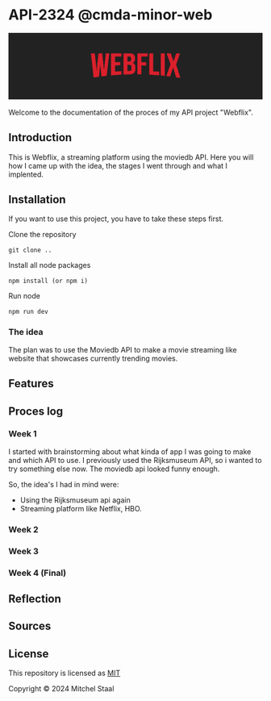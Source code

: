 # API-2324 @cmda-minor-web
![banner](/public/images/banner.png)

Welcome to the documentation of the proces of my API project "Webflix".

## Introduction 

This is Webflix, a streaming platform using the moviedb API. Here you will how I came up with the idea, the stages I went through and what I implented.

## Installation

If you want to use this project, you have to take these steps first.

Clone the repository

```
git clone ..
```

Install all node packages

```
npm install (or npm i)
```

Run node 

```
npm run dev
```

### The idea

The plan was to use the Moviedb API to make a movie streaming like website that showcases currently trending movies.

## Features

## Proces log
### Week 1

I started with brainstorming about what kinda of app I was going to make and which API to use. I previously used the Rijksmuseum API, so i wanted to try something else now. The moviedb api looked funny enough. 

So, the idea's I had in mind were:
- Using the Rijksmuseum api again
- Streaming platform like Netflix, HBO.

### Week 2 



### Week 3 

### Week 4 (Final)

## Reflection

## Sources

## License

This repository is licensed as [MIT](LICENSE)

Copyright © 2024 Mitchel Staal
